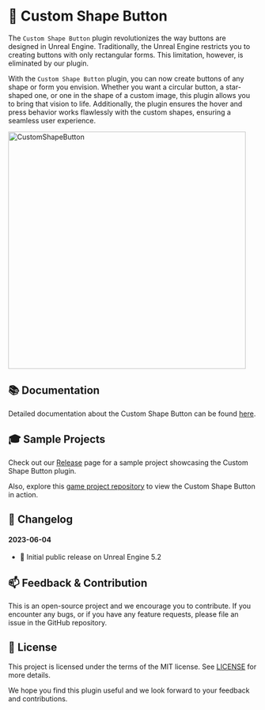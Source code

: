 # 🔘️ Custom Shape Button

The `Custom Shape Button` plugin revolutionizes the way buttons are designed in Unreal Engine. Traditionally, the Unreal Engine restricts you to creating buttons with only rectangular forms. This limitation, however, is eliminated by our plugin.

With the `Custom Shape Button` plugin, you can now create buttons of any shape or form you envision. Whether you want a circular button, a star-shaped one, or one in the shape of a custom image, this plugin allows you to bring that vision to life. Additionally, the plugin ensures the hover and press behavior works flawlessly with the custom shapes, ensuring a seamless user experience.

<img width="480" alt="CustomShapeButton" src="https://github.com/JanSeliv/CustomShapeButton/assets/20540872/09a504a4-b1aa-4992-8c18-4b2865f65340">

## 📚 Documentation

Detailed documentation about the Custom Shape Button can be found [here](https://docs.google.com/document/d/1Ws76obIHRMtsdOjB6YP9K7LTjJR-R56h2uv65PKUBL4).

## 🎓 Sample Projects

Check out our [Release](https://github.com/JanSeliv/CustomShapeButton/releases) page for a sample project showcasing the Custom Shape Button plugin.

Also, explore this [game project repository](https://github.com/JanSeliv/Bomber) to view the Custom Shape Button in action.

## 📅 Changelog
#### 2023-06-04
- 🎉 Initial public release on Unreal Engine 5.2

## 📫 Feedback & Contribution

This is an open-source project and we encourage you to contribute. If you encounter any bugs, or if you have any feature requests, please file an issue in the GitHub repository.

## 📜 License

This project is licensed under the terms of the MIT license. See [LICENSE](LICENSE) for more details.

We hope you find this plugin useful and we look forward to your feedback and contributions.
